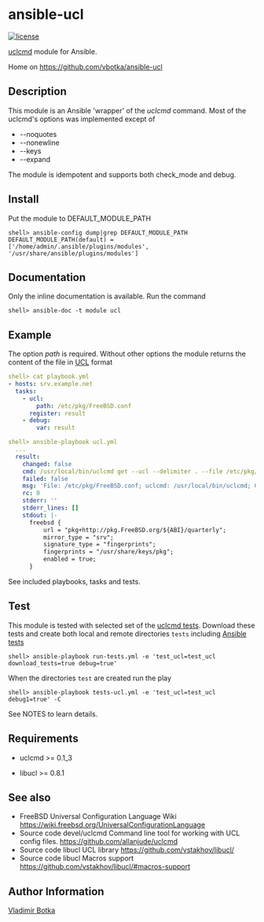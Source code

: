 ansible-ucl
===========

[![license](https://img.shields.io/badge/license-BSD-red.svg)](https://www.freebsd.org/doc/en/articles/bsdl-gpl/article.html)

[uclcmd](https://github.com/allanjude/uclcmd) module for Ansible.

Home on https://github.com/vbotka/ansible-ucl


Description
-----------

This module is an Ansible 'wrapper' of the *uclcmd* command. Most of the
uclcmd's options was implemented except of

* --noquotes
* --nonewline
* --keys
* --expand

The module is idempotent and supports both check_mode and debug.


Install
-------

Put the module to DEFAULT_MODULE_PATH

```
shell> ansible-config dump|grep DEFAULT_MODULE_PATH
DEFAULT_MODULE_PATH(default) = ['/home/admin/.ansible/plugins/modules', '/usr/share/ansible/plugins/modules']
```


Documentation
-------------

Only the inline documentation is available. Run the command

```
shell> ansible-doc -t module ucl
```


Example
-------

The option *path* is required. Without other options the module
returns the content of the file in
[UCL](https://wiki.freebsd.org/UniversalConfigurationLanguage) format

```yaml
shell> cat playbook.yml
- hosts: srv.example.net
  tasks:
    - ucl:
        path: /etc/pkg/FreeBSD.conf
      register: result
    - debug:
        var: result
```

```yaml
shell> ansible-playbook ucl.yml
  ...
  result:
    changed: false
    cmd: /usr/local/bin/uclcmd get --ucl --delimiter . --file /etc/pkg/FreeBSD.conf .
    failed: false
    msg: 'File: /etc/pkg/FreeBSD.conf; uclcmd: /usr/local/bin/uclcmd; Command get executed.'
    rc: 0
    stderr: ''
    stderr_lines: []
    stdout: |-
      freebsd {
          url = "pkg+http://pkg.FreeBSD.org/${ABI}/quarterly";
          mirror_type = "srv";
          signature_type = "fingerprints";
          fingerprints = "/usr/share/keys/pkg";
          enabled = true;
      }
```

See included playbooks, tasks and tests.


Test
----

This module is tested with selected set of the [uclcmd
tests](https://github.com/allanjude/uclcmd/tree/master/tests). Download
these tests and create both local and remote directories ``tests``
including [Ansible tests](https://github.com/vbotka/ansible-ucl/tree/master/tests.ansible)

```
shell> ansible-playbook run-tests.yml -e 'test_ucl=test_ucl download_tests=true debug=true'
```

When the directories ``test`` are created run the play

```
shell> ansible-playbook tests-ucl.yml -e 'test_ucl=test_ucl debug1=true' -C
```

See NOTES to learn details.


Requirements
------------

* uclcmd >= 0.1_3

* libucl >= 0.8.1


See also
--------

* FreeBSD Universal Configuration Language
     Wiki
     https://wiki.freebsd.org/UniversalConfigurationLanguage
* Source code devel/uclcmd
     Command line tool for working with UCL config files.
     https://github.com/allanjude/uclcmd
* Source code libucl
     UCL library
     https://github.com/vstakhov/libucl/
* Source code libucl
     Macros support
     https://github.com/vstakhov/libucl/#macros-support


Author Information
------------------

[Vladimir Botka](https://botka.link)
